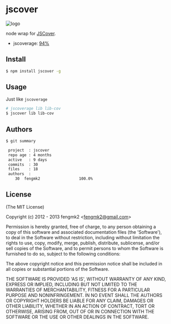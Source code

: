 jscover
=======

![logo](https://raw.github.com/fengmk2/jscover/master/logo.png)

node wrap for [JSCover](http://tntim96.github.com/JSCover/).

* jscoverage: [94%](http://fengmk2.github.com/coverage/jscover.html)

## Install

```bash
$ npm install jscover -g
```

## Usage

Just like `jscoverage`

```bash
# jscoverage lib lib-cov
$ jscover lib lib-cov
```

## Authors

```bash
$ git summary 

 project  : jscover
 repo age : 4 months
 active   : 9 days
 commits  : 30
 files    : 18
 authors  : 
    30  fengmk2                 100.0%
```

## License 

(The MIT License)

Copyright (c) 2012 - 2013 fengmk2 &lt;fengmk2@gmail.com&gt;

Permission is hereby granted, free of charge, to any person obtaining
a copy of this software and associated documentation files (the
'Software'), to deal in the Software without restriction, including
without limitation the rights to use, copy, modify, merge, publish,
distribute, sublicense, and/or sell copies of the Software, and to
permit persons to whom the Software is furnished to do so, subject to
the following conditions:

The above copyright notice and this permission notice shall be
included in all copies or substantial portions of the Software.

THE SOFTWARE IS PROVIDED 'AS IS', WITHOUT WARRANTY OF ANY KIND,
EXPRESS OR IMPLIED, INCLUDING BUT NOT LIMITED TO THE WARRANTIES OF
MERCHANTABILITY, FITNESS FOR A PARTICULAR PURPOSE AND NONINFRINGEMENT.
IN NO EVENT SHALL THE AUTHORS OR COPYRIGHT HOLDERS BE LIABLE FOR ANY
CLAIM, DAMAGES OR OTHER LIABILITY, WHETHER IN AN ACTION OF CONTRACT,
TORT OR OTHERWISE, ARISING FROM, OUT OF OR IN CONNECTION WITH THE
SOFTWARE OR THE USE OR OTHER DEALINGS IN THE SOFTWARE.